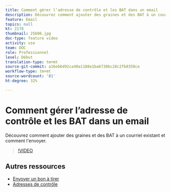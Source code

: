 ```yaml
---
title: Comment gérer l’adresse de contrôle et les BAT dans un email
description: Découvrez comment ajouter des graines et des BAT à un courriel existant et comment l'envoyer.
feature: Email
topics: null
kt: 2178
thumbnail: 25606.jpg
doc-type: feature video
activity: use
team: DOC
role: Professionnel
level: Début
translation-type: tm+mt
source-git-commit: a16eb6d92ca40a1188e1ba6730bc28c2fb8358ce
workflow-type: tm+mt
source-wordcount: '81'
ht-degree: 32%

---
```



# Comment gérer l’adresse de contrôle et les BAT dans un email

Découvrez comment ajouter des graines et des BAT à un courriel existant et comment l&#39;envoyer.

>[!VIDEO](https://video.tv.adobe.com/v/25606?quality=12)

## Autres ressources

- [Envoyer un bon à tirer](https://docs.adobe.com/content/help/en/campaign-classic/using/transactional-messaging/message-templates/sending-a-proof.html)
- [Adresses de contrôle](https://docs.adobe.com/content/help/en/campaign-classic/using/configuring-campaign-classic/use-a-custom-recipient-table/seed-addresses.html)